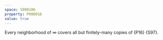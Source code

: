 ```yaml
---
space: S000186
property: P000016
value: true
---
```


Every neighborhood of $\infty$ covers all
but finitely-many copies of {P16} {S97}.
